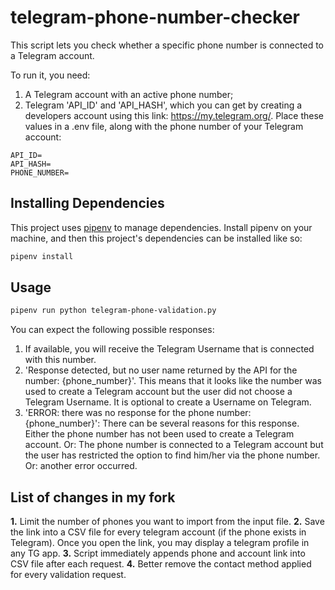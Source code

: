 # telegram-phone-number-checker

This script lets you check whether a specific phone number is connected to a Telegram account.

To run it, you need:

1. A Telegram account with an active phone number;
2. Telegram 'API_ID' and 'API_HASH', which you can get by creating a developers account using this link: https://my.telegram.org/. Place these values in a .env file, along with the phone number of your Telegram account:

```
API_ID=
API_HASH=
PHONE_NUMBER=
```

## Installing Dependencies

This project uses [pipenv](https://pipenv.pypa.io/en/latest/#install-pipenv-today) to manage dependencies. Install pipenv on your machine, and then this project's dependencies can be installed like so:

```sh
pipenv install
```

## Usage
```sh
pipenv run python telegram-phone-validation.py
```

You can expect the following possible responses:

1. If available, you will receive the Telegram Username that is connected with this number.
2. 'Response detected, but no user name returned by the API for the number: {phone_number}'. This means that it looks like the number was used to create a Telegram account but the user did not choose a Telegram Username. It is optional to create a Username on Telegram.
3. 'ERROR: there was no response for the phone number: {phone_number}': There can be several reasons for this response. Either the phone number has not been used to create a Telegram account. Or: The phone number is connected to a Telegram account but the user has restricted the option to find him/her via the phone number. Or: another error occurred.

## List of changes in my fork

**1.** Limit the number of phones you want to import from the input file. 
**2.** Save the link into a CSV file for every telegram account (if the phone exists in Telegram). Once you open the link, you may display a telegram profile in any TG app.
**3.** Script immediately appends phone and account link into CSV file after each request. 
**4.** Better remove the contact method applied for every validation request.

